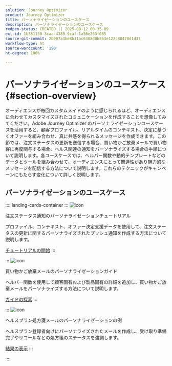 ```yaml
---
solution: Journey Optimizer
product: Journey Optimizer
title: パーソナライゼーションのユースケース
description: パーソナライゼーションのユースケース
redpen-status: CREATED_||_2025-08-12_00-35-09
exl-id: 1b351130-3caa-4389-9caf-1a56e263f085
source-git-commit: 2b907a3be8b11ac6308d0b563e122c88478d1d37
workflow-type: ht
source-wordcount: '190'
ht-degree: 100%

---
```


# パーソナライゼーションのユースケース{#section-overview}

オーディエンスが毎回カスタムメイドのように感じられるほど、オーディエンスに合わせてカスタマイズされたコミュニケーションを作成することを想像してみてください。Adobe Journey Optimizer のパーソナライゼーションユースケースを活用すると、顧客プロファイル、リアルタイムのコンテキスト、決定に基づくオファーを組み合わせ、真に共感を得られるメッセージを作成できます。この節では、注文ステータスの更新を送信する場合、買い物かご放棄メールで買い物客に再度関与する場合、ヘルス関連の通知をパーソナライズする場合の手順について説明します。各ユースケースでは、ヘルパー関数や動的テンプレートなどのデータとツールを組み合わせて、オーディエンスにとって関連性があり魅力的なメッセージを配信する方法について説明します。これらのテクニックがキャンペーンにもたらす変化について詳しく説明します。

## パーソナライゼーションのユースケース

:::: landing-cards-container
:::
![icon](https://cdn.experienceleague.adobe.com/icons/circle-play.svg)

注文ステータス通知のパーソナライゼーションチュートリアル

プロファイル、コンテキスト、オファー決定支援データを使用して、注文ステータスの更新に関するパーソナライズされたプッシュ通知を作成する方法について説明します。

[チュートリアルの開始](../using/personalization/personalization-use-case.md)
:::

:::
![icon](https://cdn.experienceleague.adobe.com/icons/bullseye.svg)

買い物かご放棄メールのパーソナライゼーションガイド

ヘルパー関数を使用して顧客固有および製品固有の詳細を追加し、買い物かご放棄メールをパーソナライズする方法について説明します。

[ガイドの探索](../using/personalization/personalization-use-case-helper-functions.md)
:::

:::
![icon](https://cdn.experienceleague.adobe.com/icons/bullseye.svg)

ヘルスプラン処方箋メールのパーソナライゼーションの例

ヘルスプラン登録者向けにパーソナライズされたメールを作成し、受け取り準備完了やリコールなどの処方箋のステータスを強調します。

[結果の表示](../using/personalization/perso-uc-plan-prescriptions.md)
:::

::::
